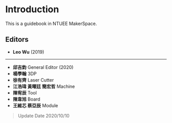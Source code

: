 # Introduction

This is a guidebook in NTUEE MakerSpace.

## Editors

* **Leo Wu** (2019)
---
* **邱吉鈞** General Editor (2020)
* **楊學翰** 3DP
* **徐有齊** Laser Cutter
* **江浩瑋 黃曜廷 簡宏哲** Machine
* **陳宥辰** Tool
* **陳韋旭** Board
* **王維芯 蔡亞辰** Module
 > Update Date 2020/10/10

